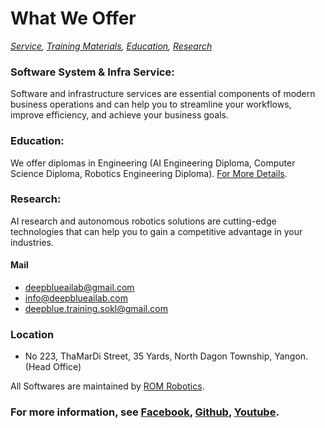 # What We Offer
*[Service](https://romrobots.com),    [Training Materials](./trainingmaterials.md),    [Education](./education.md),     [Research](https://www.facebook.com/profile.php?id=100089316612691&mibextid=ZbWKwL
)*

### Software System & Infra Service:
Software and infrastructure services are essential components of modern business operations and can help you to streamline your workflows, improve efficiency, and achieve your business goals.

### Education:
We offer diplomas in Engineering (AI Engineering Diploma, Computer Science Diploma, Robotics Engineering Diploma). [For More Details](./education.md).
    
### Research:
AI research and autonomous robotics solutions are cutting-edge technologies that can help you to gain a competitive advantage in your industries.

#### Mail 
*   deepblueailab@gmail.com
*   info@deepblueailab.com
*   deepblue.training.sokl@gmail.com

### Location
*   No 223, ThaMarDi Street, 35 Yards, North Dagon Township, Yangon. (Head Office)

All Softwares are maintained by [ROM Robotics](https://romrobots.com).

### For more information, see [Facebook](https://www.facebook.com/profile.php?id=100089316612691&mibextid=ZbWKwL), [Github](https://github.com/ROM-robotics), [Youtube](https://www.youtube.com/@ROMROBOTICS).

